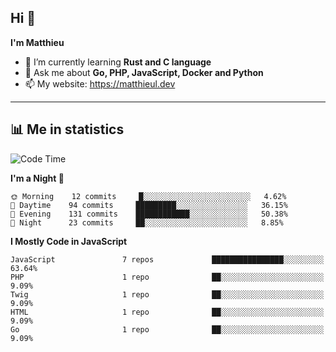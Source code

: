## Hi 👋
**I'm Matthieu**

- 🌱 I’m currently learning **Rust and C language**
- 💬 Ask me about **Go, PHP, JavaScript, Docker and Python**
- 📫 My website: https://matthieul.dev

-------

## 📊 Me in statistics
<!--START_SECTION:waka-->
![Code Time](http://img.shields.io/badge/Code%20Time-139%20hrs%2059%20mins-blue)

**I'm a Night 🦉** 

```text
🌞 Morning    12 commits     █░░░░░░░░░░░░░░░░░░░░░░░░   4.62% 
🌆 Daytime    94 commits     █████████░░░░░░░░░░░░░░░░   36.15% 
🌃 Evening    131 commits    ████████████░░░░░░░░░░░░░   50.38% 
🌙 Night      23 commits     ██░░░░░░░░░░░░░░░░░░░░░░░   8.85%

```


**I Mostly Code in JavaScript** 

```text
JavaScript               7 repos             ████████████████░░░░░░░░░   63.64% 
PHP                      1 repo              ██░░░░░░░░░░░░░░░░░░░░░░░   9.09% 
Twig                     1 repo              ██░░░░░░░░░░░░░░░░░░░░░░░   9.09% 
HTML                     1 repo              ██░░░░░░░░░░░░░░░░░░░░░░░   9.09% 
Go                       1 repo              ██░░░░░░░░░░░░░░░░░░░░░░░   9.09%

```



<!--END_SECTION:waka-->
